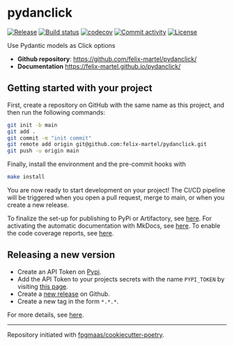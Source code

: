 # pydanclick

[![Release](https://img.shields.io/github/v/release/felix-martel/pydanclick)](https://img.shields.io/github/v/release/felix-martel/pydanclick)
[![Build status](https://img.shields.io/github/actions/workflow/status/felix-martel/pydanclick/main.yml?branch=main)](https://github.com/felix-martel/pydanclick/actions/workflows/main.yml?query=branch%3Amain)
[![codecov](https://codecov.io/gh/felix-martel/pydanclick/branch/main/graph/badge.svg)](https://codecov.io/gh/felix-martel/pydanclick)
[![Commit activity](https://img.shields.io/github/commit-activity/m/felix-martel/pydanclick)](https://img.shields.io/github/commit-activity/m/felix-martel/pydanclick)
[![License](https://img.shields.io/github/license/felix-martel/pydanclick)](https://img.shields.io/github/license/felix-martel/pydanclick)

Use Pydantic models as Click options

- **Github repository**: <https://github.com/felix-martel/pydanclick/>
- **Documentation** <https://felix-martel.github.io/pydanclick/>

## Getting started with your project

First, create a repository on GitHub with the same name as this project, and then run the following commands:

```bash
git init -b main
git add .
git commit -m "init commit"
git remote add origin git@github.com:felix-martel/pydanclick.git
git push -u origin main
```

Finally, install the environment and the pre-commit hooks with

```bash
make install
```

You are now ready to start development on your project!
The CI/CD pipeline will be triggered when you open a pull request, merge to main, or when you create a new release.

To finalize the set-up for publishing to PyPi or Artifactory, see [here](https://fpgmaas.github.io/cookiecutter-poetry/features/publishing/#set-up-for-pypi).
For activating the automatic documentation with MkDocs, see [here](https://fpgmaas.github.io/cookiecutter-poetry/features/mkdocs/#enabling-the-documentation-on-github).
To enable the code coverage reports, see [here](https://fpgmaas.github.io/cookiecutter-poetry/features/codecov/).

## Releasing a new version

- Create an API Token on [Pypi](https://pypi.org/).
- Add the API Token to your projects secrets with the name `PYPI_TOKEN` by visiting [this page](https://github.com/felix-martel/pydanclick/settings/secrets/actions/new).
- Create a [new release](https://github.com/felix-martel/pydanclick/releases/new) on Github.
- Create a new tag in the form `*.*.*`.

For more details, see [here](https://fpgmaas.github.io/cookiecutter-poetry/features/cicd/#how-to-trigger-a-release).

---

Repository initiated with [fpgmaas/cookiecutter-poetry](https://github.com/fpgmaas/cookiecutter-poetry).
